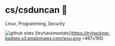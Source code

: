 # cs/csduncan 🦍

Linux, Programming, Security

![github stats](https://github-readme-stats.vercel.app/api?username=csduncan06&theme=dracula&show_icons=true&include_all_commits=true&count_private=true&hide=contribs)
![tryhackmestats](https://tryhackme-badges.s3.amazonaws.com/wuu.png =467x195)
